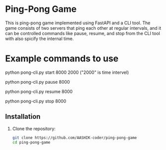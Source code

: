 # Ping-Pong Game

This is ping-pong game implemented using FastAPI and a CLI tool. The game consists of two servers that ping each other at regular intervals, and it can be controlled commands like pause, resume, and stop from the CLI tool with also spicify the internal time.

# Example commands to use
python pong-cli.py start 8000 2000 ("2000" is time intervel)

python pong-cli.py pause 8000 

python pong-cli.py resume 8000 

python pong-cli.py stop 8000 


## Installation

1. Clone the repository:
   ```bash
   git clone https://github.com/AASHIK-coder/ping-pong-game
   cd ping-pong-game
